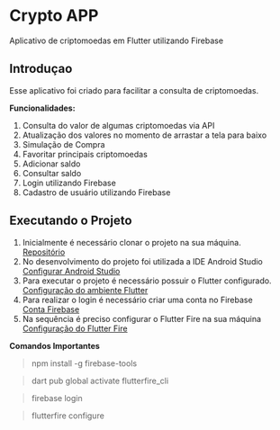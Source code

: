 # Crypto APP

Aplicativo de criptomoedas em Flutter utilizando Firebase

## Introduçao
Esse aplicativo foi criado para facilitar a consulta de criptomoedas.

**Funcionalidades:**
1. Consulta do valor de algumas criptomoedas via API
2. Atualização dos valores no momento de arrastar a tela para baixo
3. Simulação de Compra
4. Favoritar principais criptomoedas
5. Adicionar saldo
6. Consultar saldo
7. Login utilizando Firebase
8. Cadastro de usuário utilizando Firebase

## Executando o Projeto
1. Inicialmente é necessário clonar o projeto na sua máquina.  
   [Repositório](https://github.com/WillianCorreia/Crypto-App.git)
2. No desenvolvimento do projeto foi utilizada a IDE Android Studio  
   [Configurar Android Studio](https://developer.android.com/studio)
3. Para executar o projeto é necessário possuir o Flutter configurado.  
   [Configuração do ambiente Flutter](https://docs.flutter.dev/get-started/install)
4. Para realizar o login é necessário criar uma conta no Firebase  
   [Conta Firebase](https://firebase.google.com/)
5. Na sequência é preciso configurar o Flutter Fire na sua máquina  
   [Configuração do Flutter Fire](https://firebase.flutter.dev/docs/overview/)

**Comandos Importantes**
> npm install -g firebase-tools

> dart pub global activate flutterfire_cli

> firebase login

> flutterfire configure